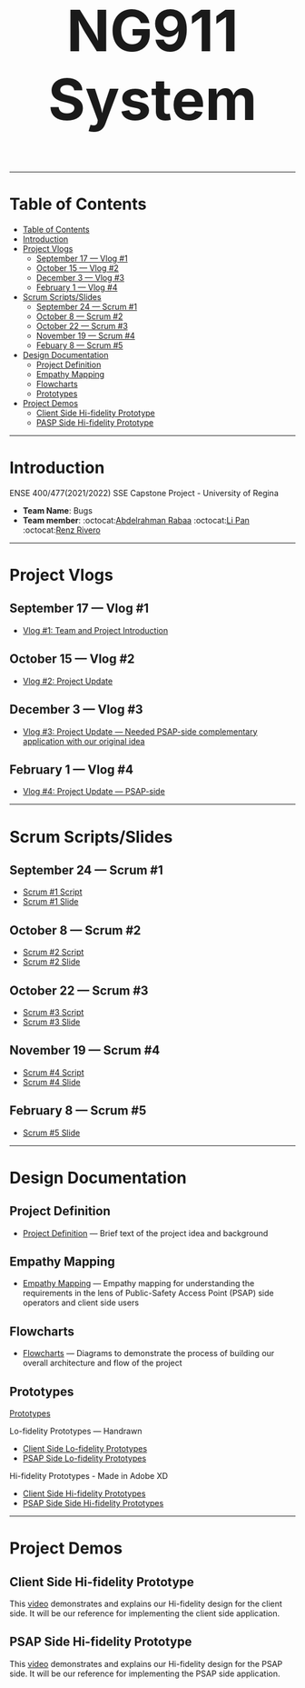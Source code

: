 <h1 align="center" style="font-size:100px" >
  NG911 System
</h1>

---

# Table of Contents
- [Table of Contents](#table-of-contents)
- [Introduction](#introduction)
- [Project Vlogs](#project-vlogs)
  - [September 17 — Vlog #1](#september-17--vlog-1)
  - [October 15 — Vlog #2](#october-15--vlog-2)
  - [December 3 — Vlog #3](#december-3--vlog-3)
  - [February 1 — Vlog #4](#february-1--vlog-4)
- [Scrum Scripts/Slides](#scrum-scriptsslides)
  - [September 24 — Scrum #1](#september-24--scrum-1)
  - [October 8 — Scrum #2](#october-8--scrum-2)
  - [October 22 — Scrum #3](#october-22--scrum-3)
  - [November 19 — Scrum #4](#november-19--scrum-4)
  - [Febuary 8 — Scrum #5](#february-8--scrum-5)
- [Design Documentation](#design-documentation)
  - [Project  Definition](#project--definition)
  - [Empathy Mapping](#empathy-mapping)
  - [Flowcharts](#flowcharts)
  - [Prototypes](#prototypes)
- [Project Demos](#project-demos)
  - [Client Side Hi-fidelity Prototype](#client-side-hi-fidelity-prototype)
  - [PASP Side Hi-fidelity Prototype](#psap-side-hi-fidelity-prototype)

---

# Introduction
ENSE 400/477(2021/2022) SSE Capstone Project - University of Regina 
- **Team Name**: Bugs
- **Team member**: :octocat:[Abdelrahman Rabaa](https://github.com/Rabaa-basha) :octocat:[Li Pan](https://github.com/panli200) :octocat:[Renz Rivero](https://github.com/renzrivero)

---

# Project Vlogs
## September 17 — Vlog #1
- [Vlog #1: Team and Project Introduction](https://youtu.be/ziVtzf-9uPU)
## October 15 — Vlog #2
- [Vlog #2: Project Update](https://youtu.be/kcOifqv1obA)
## December 3 — Vlog #3
- [Vlog #3: Project Update — Needed PSAP-side complementary application with our original idea](https://youtu.be/2lo1vUUzE8Y)
## February 1 — Vlog #4
- [Vlog #4: Project Update — PSAP-side](https://youtu.be/V186NkOB2oY)
---

# Scrum Scripts/Slides
## September 24 — Scrum #1
- [Scrum #1 Script](https://github.com/panli200/SOSApp/Presentations/Scrums/Scrum-Scripts/"Scrum#1-Script.pdf")
- [Scrum #1 Slide](https://github.com/panli200/SOSApp/Presentations/Scrums/Scrum-Slides/Capstone-Scrum%231-Slide.pdf)
## October 8 — Scrum #2
- [Scrum #2 Script](https://github.com/panli200/SOSApp/blob/main/Presentations/Scrums/Scrum-Scripts/Scrum%232.pdf)
- [Scrum #2 Slide](https://github.com/panli200/SOSApp/blob/main/Presentations/Scrums/Scrum-Slides/Capstone-Scrum%232-Slide.pdf)
## October 22 — Scrum #3
- [Scrum #3 Script](https://github.com/panli200/SOSApp/blob/main/Presentations/Scrums/Scrum-Scripts/Scrum%233.pdf)
- [Scrum #3 Slide](https://github.com/panli200/SOSApp/blob/main/Presentations/Scrums/Scrum-Slides/Capstone-Scrum%233-Slide.pdf)
## November 19 — Scrum #4
- [Scrum #4 Script](https://github.com/panli200/SOSApp/blob/main/Presentations/Scrums/Scrum-Scripts/Scrum%234.pdf)
- [Scrum #4 Slide](https://github.com/panli200/SOSApp/blob/main/Presentations/Scrums/Scrum-Slides/Capstone-Scrum%234-Slide.pdf)
## February 8 — Scrum #5
- [Scrum #5 Slide](https://github.com/panli200/SOSApp/blob/main/Presentations/Scrums/Scrum-Slides/Capstone-Scrum%235-Slide.pdf)

---

# Design Documentation
## Project  Definition
- [Project Definition](https://github.com/panli200/SOSApp/tree/main/Documentation/Project-Definition) — Brief text of the project idea and background

## Empathy Mapping
- [Empathy Mapping](https://github.com/panli200/SOSApp/tree/main/Documentation/Empathy-Maps) — Empathy mapping for understanding the requirements in the lens of Public-Safety Access Point (PSAP) side operators and client side users

## Flowcharts
- [Flowcharts](https://github.com/panli200/SOSApp/tree/main/Documentation/Flowcharts) — Diagrams to demonstrate the process of building our overall architecture and flow of the project

## Prototypes
[Prototypes](https://github.com/panli200/SOSApp/tree/main/Documentation/Design-Prototypes)

Lo-fidelity Prototypes — Handrawn
- [Client Side Lo-fidelity Prototypes](https://github.com/panli200/SOSApp/tree/main/Documentation/Design-Prototypes/User-Client-Side/Lofi-Prototypes)
- [PSAP Side Lo-fidelity Prototypes](https://github.com/panli200/SOSApp/tree/main/Documentation/Design-Prototypes/PSAP-Admin-Side/Lofi-Prototypes)

Hi-fidelity Prototypes - Made in Adobe XD
- [Client Side Hi-fidelity Prototypes](https://github.com/panli200/SOSApp/tree/main/Documentation/Design-Prototypes/User-Client-Side/Hifi-Prototypes)
- [PSAP Side Side Hi-fidelity Prototypes](https://github.com/panli200/SOSApp/tree/main/Documentation/Design-Prototypes/PSAP-Admin-Side/HiFi-Prototypes)

---
  
# Project Demos

## Client Side Hi-fidelity Prototype
This [video](https://drive.google.com/file/d/1QpDGlHGbElFlKYlJ61Bs_GObXn-j4FUU/view?usp=sharing) demonstrates and explains our Hi-fidelity design for the client side. It will be our reference for implementing the client side application.

## PSAP Side Hi-fidelity Prototype
This [video](https://drive.google.com/file/d/1XkkQXJtban5dI-80QY2J30C3lRvdlfQs/view?usp=sharing) demonstrates and explains our Hi-fidelity design for the PSAP side. It will be our reference for implementing the PSAP side application.
